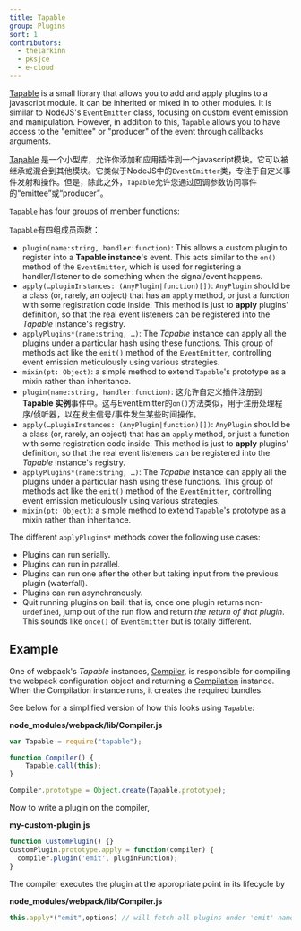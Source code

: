 ```yaml
---
title: Tapable
group: Plugins
sort: 1
contributors:
  - thelarkinn
  - pksjce
  - e-cloud
---
```


[Tapable](https://github.com/webpack/tapable) is a small library that allows you to add and apply plugins to a javascript module. It can be inherited or mixed in to other modules. It is similar to NodeJS's `EventEmitter` class, focusing on custom event emission and manipulation. However, in addition to this, `Tapable` allows you to have access to the "emittee" or "producer" of the event through callbacks arguments.

[Tapable](https://github.com/webpack/tapable) 是一个小型库，允许你添加和应用插件到一个javascript模块。它可以被继承或混合到其他模块。它类似于NodeJS中的`EventEmitter`类，专注于自定义事件发射和操作。但是，除此之外，`Tapable`允许您通过回调参数访问事件的“emittee”或“producer”。


`Tapable` has four groups of member functions:

`Tapable`有四组成员函数：

- `plugin(name:string, handler:function)`: This allows a custom plugin to register into a **Tapable instance**'s event. This acts similar to the `on()` method of the `EventEmitter`, which is used for registering a handler/listener to do something when the signal/event happens.
- `apply(…pluginInstances: (AnyPlugin|function)[])`: `AnyPlugin` should be a class (or, rarely, an object) that has an `apply` method, or just a function with some registration code inside. This method is just to **apply** plugins' definition, so that the real event listeners can be registered into the _Tapable_ instance's registry.
- `applyPlugins*(name:string, …)`: The _Tapable_ instance can apply all the plugins under a particular hash using these functions. This group of methods act like the `emit()` method of the `EventEmitter`, controlling event emission meticulously using various strategies.
- `mixin(pt: Object)`: a simple method to extend `Tapable`'s prototype as a mixin rather than inheritance.
- `plugin(name:string, handler:function)`: 这允许自定义插件注册到**Tapable 实例**事件中。这与EventEmitter的`on()`方法类似，用于注册处理程序/侦听器，以在发生信号/事件发生某些时间操作。
- `apply(…pluginInstances: (AnyPlugin|function)[])`: `AnyPlugin` should be a class (or, rarely, an object) that has an `apply` method, or just a function with some registration code inside. This method is just to **apply** plugins' definition, so that the real event listeners can be registered into the _Tapable_ instance's registry.
- `applyPlugins*(name:string, …)`: The _Tapable_ instance can apply all the plugins under a particular hash using these functions. This group of methods act like the `emit()` method of the `EventEmitter`, controlling event emission meticulously using various strategies.
- `mixin(pt: Object)`: a simple method to extend `Tapable`'s prototype as a mixin rather than inheritance.

The different `applyPlugins*` methods cover the following use cases:

- Plugins can run serially.
- Plugins can run in parallel.
- Plugins can run one after the other but taking input from the previous plugin (waterfall).
- Plugins can run asynchronously.
- Quit running plugins on bail: that is, once one plugin returns non-`undefined`, jump out of the run flow and return _the return of that plugin_. This sounds like `once()` of `EventEmitter` but is totally different.


## Example

One of webpack's _Tapable_ instances, [Compiler](/api/compiler), is responsible for compiling the webpack configuration object and returning a [Compilation](/api/compilation) instance. When the Compilation instance runs, it creates the required bundles.

See below for a simplified version of how this looks using `Tapable`:

__node_modules/webpack/lib/Compiler.js__

``` js
var Tapable = require("tapable");

function Compiler() {
	Tapable.call(this);
}

Compiler.prototype = Object.create(Tapable.prototype);
```

Now to write a plugin on the compiler,

__my-custom-plugin.js__

``` js
function CustomPlugin() {}
CustomPlugin.prototype.apply = function(compiler) {
  compiler.plugin('emit', pluginFunction);
}
```

The compiler executes the plugin at the appropriate point in its lifecycle by

__node_modules/webpack/lib/Compiler.js__

``` js
this.apply*("emit",options) // will fetch all plugins under 'emit' name and run them.
```
